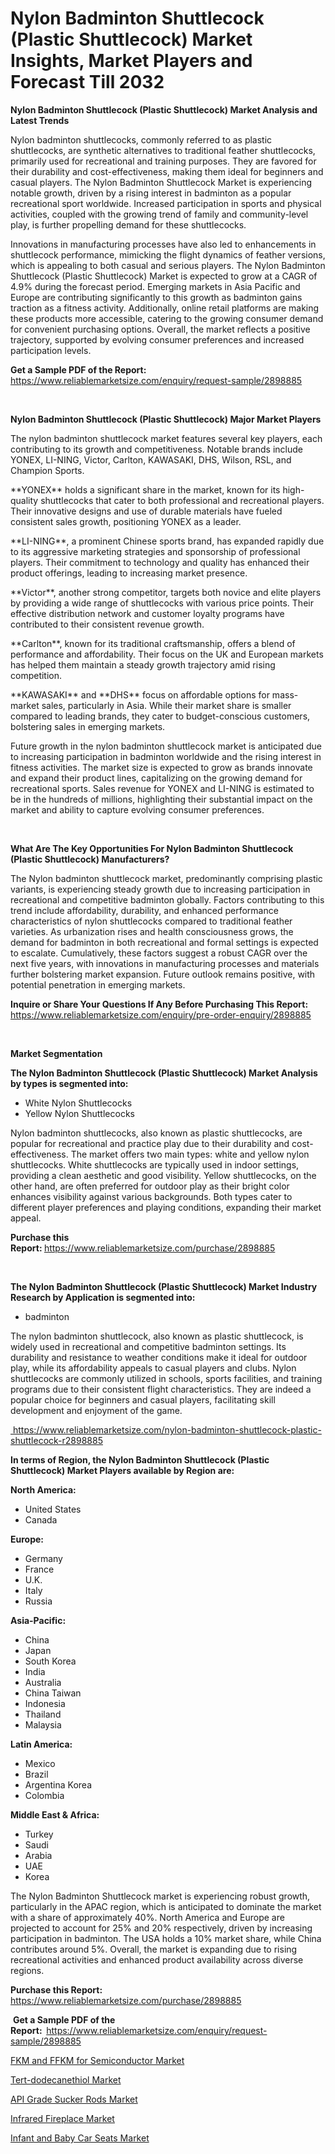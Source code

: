 <p><h1>Nylon Badminton Shuttlecock (Plastic Shuttlecock) Market Insights, Market Players and Forecast Till 2032</h1></p><p><strong>Nylon Badminton Shuttlecock (Plastic Shuttlecock) Market Analysis and Latest Trends</strong></p>
<p><p>Nylon badminton shuttlecocks, commonly referred to as plastic shuttlecocks, are synthetic alternatives to traditional feather shuttlecocks, primarily used for recreational and training purposes. They are favored for their durability and cost-effectiveness, making them ideal for beginners and casual players. The Nylon Badminton Shuttlecock Market is experiencing notable growth, driven by a rising interest in badminton as a popular recreational sport worldwide. Increased participation in sports and physical activities, coupled with the growing trend of family and community-level play, is further propelling demand for these shuttlecocks. </p><p>Innovations in manufacturing processes have also led to enhancements in shuttlecock performance, mimicking the flight dynamics of feather versions, which is appealing to both casual and serious players. The Nylon Badminton Shuttlecock (Plastic Shuttlecock) Market is expected to grow at a CAGR of 4.9% during the forecast period. Emerging markets in Asia Pacific and Europe are contributing significantly to this growth as badminton gains traction as a fitness activity. Additionally, online retail platforms are making these products more accessible, catering to the growing consumer demand for convenient purchasing options. Overall, the market reflects a positive trajectory, supported by evolving consumer preferences and increased participation levels.</p></p>
<p><strong>Get a Sample PDF of the Report:&nbsp;</strong> <a href="https://www.reliablemarketsize.com/enquiry/request-sample/2898885?utm_campaign=1999&utm_medium=2&utm_source=Github&utm_content=ia&utm_term=15032025&utm_id=nylon-badminton-shuttlecock-plastic-shuttlecock">https://www.reliablemarketsize.com/enquiry/request-sample/2898885</a></p>
<p>&nbsp;</p>
<p><strong>Nylon Badminton Shuttlecock (Plastic Shuttlecock) Major Market Players</strong></p>
<p><p>The nylon badminton shuttlecock market features several key players, each contributing to its growth and competitiveness. Notable brands include YONEX, LI-NING, Victor, Carlton, KAWASAKI, DHS, Wilson, RSL, and Champion Sports.</p><p>**YONEX** holds a significant share in the market, known for its high-quality shuttlecocks that cater to both professional and recreational players. Their innovative designs and use of durable materials have fueled consistent sales growth, positioning YONEX as a leader.</p><p>**LI-NING**, a prominent Chinese sports brand, has expanded rapidly due to its aggressive marketing strategies and sponsorship of professional players. Their commitment to technology and quality has enhanced their product offerings, leading to increasing market presence.</p><p>**Victor**, another strong competitor, targets both novice and elite players by providing a wide range of shuttlecocks with various price points. Their effective distribution network and customer loyalty programs have contributed to their consistent revenue growth.</p><p>**Carlton**, known for its traditional craftsmanship, offers a blend of performance and affordability. Their focus on the UK and European markets has helped them maintain a steady growth trajectory amid rising competition.</p><p>**KAWASAKI** and **DHS** focus on affordable options for mass-market sales, particularly in Asia. While their market share is smaller compared to leading brands, they cater to budget-conscious customers, bolstering sales in emerging markets.</p><p>Future growth in the nylon badminton shuttlecock market is anticipated due to increasing participation in badminton worldwide and the rising interest in fitness activities. The market size is expected to grow as brands innovate and expand their product lines, capitalizing on the growing demand for recreational sports. Sales revenue for YONEX and LI-NING is estimated to be in the hundreds of millions, highlighting their substantial impact on the market and ability to capture evolving consumer preferences.</p></p>
<p>&nbsp;</p>
<p><strong>What Are The Key Opportunities For Nylon Badminton Shuttlecock (Plastic Shuttlecock) Manufacturers?</strong></p>
<p><p>The Nylon badminton shuttlecock market, predominantly comprising plastic variants, is experiencing steady growth due to increasing participation in recreational and competitive badminton globally. Factors contributing to this trend include affordability, durability, and enhanced performance characteristics of nylon shuttlecocks compared to traditional feather varieties. As urbanization rises and health consciousness grows, the demand for badminton in both recreational and formal settings is expected to escalate. Cumulatively, these factors suggest a robust CAGR over the next five years, with innovations in manufacturing processes and materials further bolstering market expansion. Future outlook remains positive, with potential penetration in emerging markets.</p></p>
<p><strong>Inquire or Share Your Questions If Any Before Purchasing This Report:</strong> <a href="https://www.reliablemarketsize.com/enquiry/pre-order-enquiry/2898885?utm_campaign=1999&utm_medium=2&utm_source=Github&utm_content=ia&utm_term=15032025&utm_id=nylon-badminton-shuttlecock-plastic-shuttlecock">https://www.reliablemarketsize.com/enquiry/pre-order-enquiry/2898885</a></p>
<p>&nbsp;</p>
<p><strong>Market Segmentation</strong></p>
<p><strong>The Nylon Badminton Shuttlecock (Plastic Shuttlecock) Market Analysis by types is segmented into:</strong></p>
<p><ul><li>White Nylon Shuttlecocks</li><li>Yellow Nylon Shuttlecocks</li></ul></p>
<p><p>Nylon badminton shuttlecocks, also known as plastic shuttlecocks, are popular for recreational and practice play due to their durability and cost-effectiveness. The market offers two main types: white and yellow nylon shuttlecocks. White shuttlecocks are typically used in indoor settings, providing a clean aesthetic and good visibility. Yellow shuttlecocks, on the other hand, are often preferred for outdoor play as their bright color enhances visibility against various backgrounds. Both types cater to different player preferences and playing conditions, expanding their market appeal.</p></p>
<p><strong>Purchase this Report:&nbsp;</strong><a href="https://www.reliablemarketsize.com/purchase/2898885?utm_campaign=1999&utm_medium=2&utm_source=Github&utm_content=ia&utm_term=15032025&utm_id=nylon-badminton-shuttlecock-plastic-shuttlecock">https://www.reliablemarketsize.com/purchase/2898885</a></p>
<p>&nbsp;</p>
<p><strong>The Nylon Badminton Shuttlecock (Plastic Shuttlecock) Market Industry Research by Application is segmented into:</strong></p>
<p><ul><li>badminton</li></ul></p>
<p><p>The nylon badminton shuttlecock, also known as plastic shuttlecock, is widely used in recreational and competitive badminton settings. Its durability and resistance to weather conditions make it ideal for outdoor play, while its affordability appeals to casual players and clubs. Nylon shuttlecocks are commonly utilized in schools, sports facilities, and training programs due to their consistent flight characteristics. They are indeed a popular choice for beginners and casual players, facilitating skill development and enjoyment of the game.</p></p>
<p><a href="https://www.reliablemarketsize.com/nylon-badminton-shuttlecock-plastic-shuttlecock-r2898885?utm_campaign=1999&utm_medium=2&utm_source=Github&utm_content=ia&utm_term=15032025&utm_id=nylon-badminton-shuttlecock-plastic-shuttlecock">&nbsp;https://www.reliablemarketsize.com/nylon-badminton-shuttlecock-plastic-shuttlecock-r2898885</a></p>
<p><strong>In terms of Region, the Nylon Badminton Shuttlecock (Plastic Shuttlecock) Market Players available by Region are:</strong></p>
<p>
    <p> <strong> North America: </strong>
        <ul>
            <li>United States</li>
            <li>Canada</li>
        </ul>
        </p> 
    <p> <strong> Europe: </strong>
        <ul>
            <li>Germany</li>
            <li>France</li>
            <li>U.K.</li>
            <li>Italy</li>
            <li>Russia</li>
        </ul>
        </p> 
    <p> <strong> Asia-Pacific: </strong>
        <ul>
            <li>China</li>
            <li>Japan</li>
            <li>South Korea</li>
            <li>India</li>
            <li>Australia</li>
            <li>China Taiwan</li>
            <li>Indonesia</li>
            <li>Thailand</li>
            <li>Malaysia</li>
        </ul>
        </p> 
    <p> <strong> Latin America: </strong>
        <ul>
            <li>Mexico</li>
            <li>Brazil</li>
            <li>Argentina Korea</li>
            <li>Colombia</li>
        </ul>
        </p> 
    <p> <strong> Middle East & Africa: </strong>
        <ul>
            <li>Turkey</li>
            <li>Saudi</li>
            <li>Arabia</li>
            <li>UAE</li>
            <li>Korea</li>
        </ul>
    </p>
    </p>
<p><p>The Nylon Badminton Shuttlecock market is experiencing robust growth, particularly in the APAC region, which is anticipated to dominate the market with a share of approximately 40%. North America and Europe are projected to account for 25% and 20% respectively, driven by increasing participation in badminton. The USA holds a 10% market share, while China contributes around 5%. Overall, the market is expanding due to rising recreational activities and enhanced product availability across diverse regions.</p></p>
<p><strong>Purchase this Report: </strong><a href="https://www.reliablemarketsize.com/purchase/2898885?utm_campaign=1999&utm_medium=2&utm_source=Github&utm_content=ia&utm_term=15032025&utm_id=nylon-badminton-shuttlecock-plastic-shuttlecock">https://www.reliablemarketsize.com/purchase/2898885</a></p>
<p>&nbsp;<strong>Get a Sample PDF of the Report:&nbsp;&nbsp;</strong><a href="https://www.reliablemarketsize.com/enquiry/request-sample/2898885?utm_campaign=1999&utm_medium=2&utm_source=Github&utm_content=ia&utm_term=15032025&utm_id=nylon-badminton-shuttlecock-plastic-shuttlecock">https://www.reliablemarketsize.com/enquiry/request-sample/2898885</a></p>
<p><strong></strong></p>
<p><p><a href="https://github.com/enieyfabius/Market-Research-Report-List-1/blob/main/fkm-and-ffkm-for-semiconductor-market.md?utm_campaign=1999&utm_medium=2&utm_source=Github&utm_content=ia&utm_term=15032025&utm_id=nylon-badminton-shuttlecock-plastic-shuttlecock">FKM and FFKM for Semiconductor Market</a></p><p><a href="https://github.com/erkidrhoy/Market-Research-Report-List-1/blob/main/tert-dodecanethiol-market.md?utm_campaign=1999&utm_medium=2&utm_source=Github&utm_content=ia&utm_term=15032025&utm_id=nylon-badminton-shuttlecock-plastic-shuttlecock">Tert-dodecanethiol Market</a></p><p><a href="https://github.com/roffefaith6l/Market-Research-Report-List-1/blob/main/api-grade-sucker-rods-market.md?utm_campaign=1999&utm_medium=2&utm_source=Github&utm_content=ia&utm_term=15032025&utm_id=nylon-badminton-shuttlecock-plastic-shuttlecock">API Grade Sucker Rods Market</a></p><p><a href="https://github.com/milievkulov/Market-Research-Report-List-1/blob/main/infrared-fireplace-market.md?utm_campaign=1999&utm_medium=2&utm_source=Github&utm_content=ia&utm_term=15032025&utm_id=nylon-badminton-shuttlecock-plastic-shuttlecock">Infrared Fireplace Market</a></p><p><a href="https://github.com/semenbobbaxu/Market-Research-Report-List-1/blob/main/infant-and-baby-car-seats-market.md?utm_campaign=1999&utm_medium=2&utm_source=Github&utm_content=ia&utm_term=15032025&utm_id=nylon-badminton-shuttlecock-plastic-shuttlecock">Infant and Baby Car Seats Market</a></p></p>